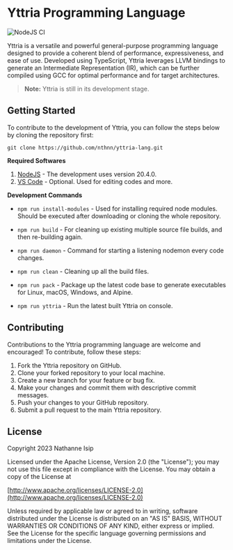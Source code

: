 # Yttria Programming Language

![NodeJS CI](https://github.com/nthnn/yttria-lang/actions/workflows/node_ci.yml/badge.svg)

Yttria is a versatile and powerful general-purpose programming language designed to provide a coherent blend of performance, expressiveness, and ease of use. Developed using TypeScript, Yttria leverages LLVM bindings to generate an Intermediate Representation (IR), which can be further compiled using GCC for optimal performance and for target architectures.

> **Note:** Yttria is still in its development stage.

## Getting Started

To contribute to the development of Yttria, you can follow the steps below by cloning the repository first:

```git
git clone https://github.com/nthnn/yttria-lang.git
```

**Required Softwares**

1. [NodeJS](https://nodejs.org/en) - The development uses version 20.4.0.
2. [VS Code](https://code.visualstudio.com/) - Optional. Used for editing codes and more.

**Development Commands**

- `npm run install-modules` - Used for installing required node modules. Should be executed after downloading or cloning the whole repository.

- `npm run build` - For cleaning up existing multiple source file builds, and then re-building again.

- `npm run daemon` - Command for starting a listening nodemon every code changes.

- `npm run clean` - Cleaning up all the build files.

- `npm run pack` - Package up the latest code base to generate executables for Linux, macOS, Windows, and Alpine.

- `npm run yttria` - Run the latest built Yttria on console.

## Contributing

Contributions to the Yttria programming language are welcome and encouraged! To contribute, follow these steps:

1. Fork the Yttria repository on GitHub.
2. Clone your forked repository to your local machine.
3. Create a new branch for your feature or bug fix.
4. Make your changes and commit them with descriptive commit messages.
5. Push your changes to your GitHub repository.
6. Submit a pull request to the main Yttria repository.

## License

Copyright 2023 Nathanne Isip

Licensed under the Apache License, Version 2.0 (the "License");
you may not use this file except in compliance with the License.
You may obtain a copy of the License at

[http://www.apache.org/licenses/LICENSE-2.0](http://www.apache.org/licenses/LICENSE-2.0)

Unless required by applicable law or agreed to in writing, software
distributed under the License is distributed on an "AS IS" BASIS,
WITHOUT WARRANTIES OR CONDITIONS OF ANY KIND, either express or implied.
See the License for the specific language governing permissions and
limitations under the License.